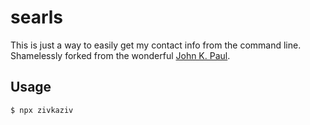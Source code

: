 # searls

This is just a way to easily get my contact info from the command line.
Shamelessly forked from the wonderful [John K.
Paul](http://github.com/johnkpaul).

## Usage

```
$ npx zivkaziv
```